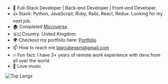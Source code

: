 
- 👀 Full-Stack Developer | Back-end Developer | Front-end Developer. 
- :+1: Stack: Python, JavaScript, Ruby, Rails, React, Redux. Looking for my next job.
- :house: Completed [Microverse](https://www.microverse.org/?grsf=t0fr55) 
- :bolivia: Country: United Kingdom.
- :earth_africa: Checkout my portfolio here: [Portfolio](https://porfolio-v2-sf9s-kusilaw.vercel.app/)
- 📫 How to reach me lawcubegsm@gmail.com
- 🔥 Fun fact: I have 3+ years of remote work experience with devs from all over the world
- 🎵 Love music

![Top Langs](https://github-readme-stats.vercel.app/api/top-langs/?username=kusiLaw)





